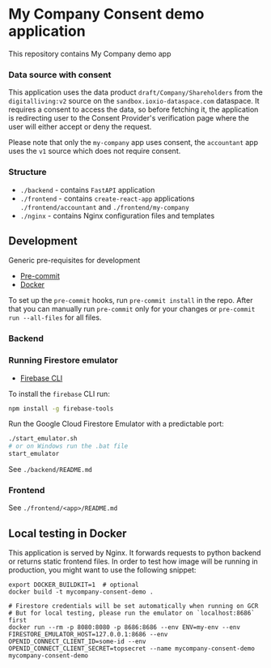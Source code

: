 # My Company Consent demo application

This repository contains My Company demo app

### Data source with consent

This application uses the data product `draft/Company/Shareholders` from the
`digitalliving:v2` source on the `sandbox.ioxio-dataspace.com` dataspace. It requires a
consent to access the data, so before fetching it, the application is redirecting user
to the Consent Provider's verification page where the user will either accept or deny
the request.

Please note that only the `my-company` app uses consent, the `accountant` app uses the
`v1` source which does not require consent.

### Structure

- `./backend` - contains `FastAPI` application
- `./frontend` - contains `create-react-app` applications `./frontend/accountant` and
  `./frontend/my-company`
- `./nginx` - contains Nginx configuration files and templates

## Development

Generic pre-requisites for development

- [Pre-commit](https://pre-commit.com/#install)
- [Docker](https://docs.docker.com/install/)

To set up the `pre-commit` hooks, run `pre-commit install` in the repo. After that you
can manually run `pre-commit` only for your changes or `pre-commit run --all-files` for
all files.

### Backend

### Running Firestore emulator

- [Firebase CLI](https://firebase.google.com/docs/cli)

To install the `firebase` CLI run:

```bash
npm install -g firebase-tools
```

Run the Google Cloud Firestore Emulator with a predictable port:

```bash
./start_emulator.sh
# or on Windows run the .bat file
start_emulator
```

See `./backend/README.md`

### Frontend

See `./frontend/<app>/README.md`

## Local testing in Docker

This application is served by Nginx. It forwards requests to python backend or returns
static frontend files. In order to test how image will be running in production, you
might want to use the following snippet:

```shell script
export DOCKER_BUILDKIT=1  # optional
docker build -t mycompany-consent-demo .

# Firestore credentials will be set automatically when running on GCR
# But for local testing, please run the emulator on `localhost:8686` first
docker run --rm -p 8080:8080 -p 8686:8686 --env ENV=my-env --env FIRESTORE_EMULATOR_HOST=127.0.0.1:8686 --env OPENID_CONNECT_CLIENT_ID=some-id --env OPENID_CONNECT_CLIENT_SECRET=topsecret --name mycompany-consent-demo mycompany-consent-demo
```
